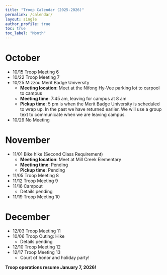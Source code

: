 ```yaml
---
title: "Troop Calendar (2025-2026)"
permalink: /calendar/
layout: single
author_profile: true
toc: true
toc_label: "Month"
---
```



# October

* 10/15 Troop Meeting 6 
* 10/22 Troop Meeting 7
* 10/25 Mizzou Merit Badge University
    * **Meeting location**: Meet at the Nifong Hy-Vee parking lot to carpool to campus
    * **Meeting time**: 7:45 am, leaving for campus at 8 am
    * **Pickup time**: 5 pm is when the Merit Badge University is scheduled to wrap up. In the past we have returned earlier. We will use a group text to communicate when we are leaving campus. 
* 10/29 No Meeting


# November

* 11/01 Bike hike (Second Class Requirement)
    * **Meeting location**: Meet at Mill Creek Elementary
    * **Meeting time**: Pending
    * **Pickup time**: Pending
* 11/05 Troop Meeting 8 
* 11/12 Troop Meeting 9 
* 11/16 Campout 
    * Details pending
* 11/19 Troop Meeting 10 

# December

* 12/03 Troop Meeting 11
* 10/06 Troop Outing: Hike 
    * Details pending
* 12/10 Troop Meeting 12
* 12/17 Troop Meeting 13
    * Court of honor and holiday party!

**Troop operations resume January 7, 2026!**

<!--
# January

# February

# March

# April

# May

# June
-->
